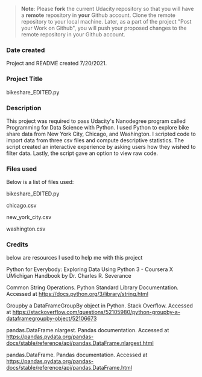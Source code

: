 >**Note**: Please **fork** the current Udacity repository so that you will have a **remote** repository in **your** Github account. Clone the remote repository to your local machine. Later, as a part of the project "Post your Work on Github", you will push your proposed changes to the remote repository in your Github account.

### Date created
Project and README created 7/20/2021.

### Project Title
bikeshare_EDITED.py

### Description
This project was required to pass Udacity's Nanodegree program called Programming for Data Science with Python. I used Python to explore bike share data from New York City, Chicago, and Washington. I scripted code to import data from three csv files and compute descriptive statistics. The script created an interactive experience by asking users how they wished to filter data. Lastly, the script gave an option to view raw code.

### Files used
Below is a list of files used:

bikeshare_EDITED.py

chicago.csv		

new_york_city.csv

washington.csv

### Credits
below are resources I used to help me with this project

Python for Everybody: Exploring Data Using Python 3 - Coursera X UMichigan Handbook by Dr. Charles R. Severance

Common String Operations. Python Standard Library Documentation. Accessed at https://docs.python.org/3/library/string.html

Groupby a DataFrameGroupBy object in Python. Stack Overflow. Accessed at https://stackoverflow.com/questions/52105980/python-groupby-a-dataframegroupby-object/52106673

pandas.DataFrame.nlargest. Pandas documentation. Accessed at https://pandas.pydata.org/pandas-docs/stable/reference/api/pandas.DataFrame.nlargest.html

pandas.DataFrame. Pandas documentation. Accessed at https://pandas.pydata.org/pandas-docs/stable/reference/api/pandas.DataFrame.html
